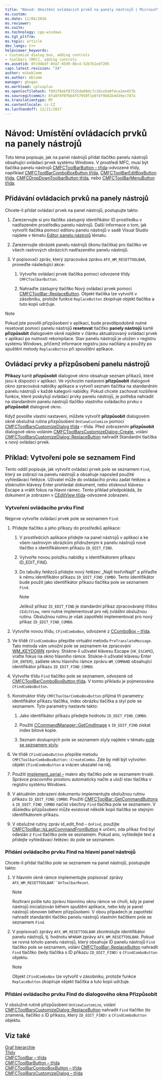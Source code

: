 ```yaml
---
title: "Návod: Umístění ovládacích prvků na panely nástrojů | Microsoft Docs"
ms.custom: 
ms.date: 11/04/2016
ms.reviewer: 
ms.suite: 
ms.technology: cpp-windows
ms.tgt_pltfrm: 
ms.topic: article
dev_langs: C++
helpviewer_keywords:
- Customize dialog box, adding controls
- toolbars [MFC], adding controls
ms.assetid: 8fc94bdf-0da7-45d9-8bc4-52b7b1edf205
caps.latest.revision: "24"
author: mikeblome
ms.author: mblome
manager: ghogen
ms.workload: cplusplus
ms.openlocfilehash: f991f8ebf87535de09dc7c3dce5e0f4ca2ee457b
ms.sourcegitcommit: 8fa8fdf0fbb4f57950f1e8f4f9b81b4d39ec7d7a
ms.translationtype: MT
ms.contentlocale: cs-CZ
ms.lasthandoff: 12/21/2017
---
```

# <a name="walkthrough-putting-controls-on-toolbars"></a>Návod: Umístění ovládacích prvků na panely nástrojů
Toto téma popisuje, jak na panel nástrojů přidat tlačítko panelu nástrojů obsahující ovládací prvek systému Windows. V prostředí MFC, musí být tlačítka panelu nástrojů [CMFCToolBarButton – třída](../mfc/reference/cmfctoolbarbutton-class.md)-odvozené třídy, například [CMFCToolBarComboBoxButton třída](../mfc/reference/cmfctoolbarcomboboxbutton-class.md), [CMFCToolBarEditBoxButton třída](../mfc/reference/cmfctoolbareditboxbutton-class.md), [CMFCDropDownToolbarButton třída](../mfc/reference/cmfcdropdowntoolbarbutton-class.md), nebo [CMFCToolBarMenuButton třída](../mfc/reference/cmfctoolbarmenubutton-class.md).  
  
## <a name="adding-controls-to-toolbars"></a>Přidávání ovládacích prvků na panely nástrojů  
 Chcete-li přidat ovládací prvek na panel nástrojů, postupujte takto:  
  
1.  Zarezervujte si pro tlačítko zástupný identifikátor ID prostředku v nadřazeném prostředku panelu nástrojů. Další informace o tom, jak vytvořit tlačítka pomocí editoru panelu nástrojů v sadě Visual Studio najdete v tématu [Editor panelu nástrojů](../windows/toolbar-editor.md) tématu.  
  
2.  Zarezervujte obrázek panelu nástrojů (ikonu tlačítka) pro tlačítko ve všech rastrových obrázcích nadřazeného panelu nástrojů.  
  
3.  V popisovači zpráv, který zpracovává zprávu `AFX_WM_RESETTOOLBAR`, proveďte následující akce:  
  
    1.  Vytvořte ovládací prvek tlačítka pomocí odvozené třídy `CMFCToolbarButton`.  
  
    2.  Nahraďte zástupný tlačítko Nový ovládací prvek pomocí [CMFCToolBar::ReplaceButton](../mfc/reference/cmfctoolbar-class.md#replacebutton). Objekt tlačítka lze vytvořit v zásobníku, protože funkce `ReplaceButton` zkopíruje objekt tlačítka a tuto kopii udržuje.  
  
> [!NOTE]
>  Pokud jste povolili přizpůsobení v aplikaci, bude pravděpodobně nutné resetovat pomocí panelu nástrojů **resetovat** tlačítko **panely nástrojů** kartě **přizpůsobit** dialogovém okně najdete v článku aktualizovaný ovládací prvek v aplikaci po nutnosti rekompilace. Stav panelu nástrojů je uložen v registru systému Windows, přičemž informace registru jsou načítány a použity po spuštění metody `ReplaceButton` při spouštění aplikace.  
  
## <a name="toolbar-controls-and-customization"></a>Ovládací prvky a přizpůsobení panelu nástrojů  
 **Příkazy** kartě **přizpůsobit** dialogové okno obsahuje seznam příkazů, které jsou k dispozici v aplikaci. Ve výchozím nastavení **přizpůsobit** dialogové okno zpracovává nabídky aplikace a vytvoří seznam tlačítka na standardním panelu nástrojů v každé kategorii nabídky. Pokud chcete zachovat rozšířené funkce, které poskytují ovládací prvky panelu nástrojů, je potřeba nahradit na standardním panelu nástrojů tlačítko vlastního ovládacího prvku v **přizpůsobit** dialogové okno.  
  
 Když povolíte vlastní nastavení, můžete vytvořit **přizpůsobit** dialogovém okně obslužná rutina přizpůsobení `OnViewCustomize` pomocí [CMFCToolBarsCustomizeDialog třída](../mfc/reference/cmfctoolbarscustomizedialog-class.md) – třída. Před zobrazením **přizpůsobit** dialogové okno voláním [CMFCToolBarsCustomizeDialog::Create](../mfc/reference/cmfctoolbarscustomizedialog-class.md#create), volání [CMFCToolBarsCustomizeDialog::ReplaceButton](../mfc/reference/cmfctoolbarscustomizedialog-class.md#replacebutton) nahradit Standardní tlačítka s nový ovládací prvek.  
  
## <a name="example-creating-a-find-combo-box"></a>Příklad: Vytvoření pole se seznamem Find  
 Tento oddíl popisuje, jak vytvořit ovládací prvek pole se seznamem `Find`, který se zobrazí na panelu nástrojů a obsahuje naposled použité vyhledávací řetězce. Uživatel může do ovládacího prvku zadat řetězec a stisknutím klávesy Enter prohledat dokument, nebo stisknout klávesu Escape a vrátit fokus na hlavní rámec. Tento příklad předpokládá, že dokument je zobrazen v [CEditView třída](../mfc/reference/ceditview-class.md)-odvozené zobrazení.  
  
### <a name="creating-the-find-control"></a>Vytvoření ovládacího prvku Find  
 Nejprve vytvořte ovládací prvek pole se seznamem `Find`:  
  
1.  Přidejte tlačítko a jeho příkazy do prostředků aplikace:  
  
    1.  V prostředcích aplikace přidejte na panel nástrojů v aplikaci a ke všem rastrovým obrázkům přidruženým k panelu nástrojů nové tlačítko s identifikátorem příkazu `ID_EDIT_FIND`.  
  
    2.  Vytvořte novou položku nabídky s identifikátorem příkazu ID_EDIT_FIND.  
  
    3.  Do tabulky řetězců přidejte nový řetězec „Najít text\nNajít“ a přiřaďte k němu identifikátor příkazu `ID_EDIT_FIND_COMBO`. Tento identifikátor bude použit jako identifikátor příkazu tlačítka pole se seznamem `Find`.  
  
        > [!NOTE]
        >  Jelikož příkaz `ID_EDIT_FIND` je standardní příkaz zpracovávaný třídou `CEditView`, není nutné implementovat pro něj zvláštní obslužnou rutinu.  Obslužnou rutinu je však zapotřebí implementovat pro nový příkaz `ID_EDIT_FIND_COMBO`.  
  
2.  Vytvořte novou třídu, `CFindComboBox`, odvozené z [CComboBox – třída](../mfc/reference/ccombobox-class.md).  
  
3.  Ve třídě `CFindComboBox` přepište virtuální metodu `PreTranslateMessage`. Tato metoda vám umožní pole se seznamem ke zpracování [WM_KEYDOWN](http://msdn.microsoft.com/library/windows/desktop/ms646280) zprávy. Stiskne-li uživatel klávesu Escape (`VK_ESCAPE`), vraťte fokus na okno hlavního rámce. Stiskne-li uživatel klávesu Enter (`VK_ENTER`), zašlete oknu hlavního rámce zprávu `WM_COMMAND` obsahující identifikátor příkazu `ID_EDIT_FIND_COMBO`.  
  
4.  Vytvořte třídu `Find` tlačítko pole se seznamem, odvozené od [CMFCToolBarComboBoxButton třída](../mfc/reference/cmfctoolbarcomboboxbutton-class.md). V tomto příkladu je pojmenována `CFindComboButton`.  
  
5.  Konstruktor třídy `CMFCToolbarComboBoxButton` přijímá tři parametry: identifikátor příkazu tlačítka, index obrázku tlačítka a styl pole se seznamem. Tyto parametry nastavte takto:  
  
    1.  Jako identifikátor příkazu předejte hodnotu `ID_EDIT_FIND_COMBO`.  
  
    2.  Použití [CCommandManager::GetCmdImage](http://msdn.microsoft.com/en-us/4094d08e-de74-4398-a483-76d27a742dca) s `ID_EDIT_FIND` získat index bitové kopie.  
  
    3.  Seznam dostupných pole se seznamem styly najdete v tématu [pole se seznamem styly](../mfc/reference/styles-used-by-mfc.md#combo-box-styles).  
  
6.  Ve třídě `CFindComboButton` přepište metodu `CMFCToolbarComboBoxButton::CreateCombo`. Zde by měl být vytvořen objekt `CFindComboButton` a vrácen ukazatel na něj.  
  
7.  Použití [implement_serial –](../mfc/reference/run-time-object-model-services.md#implement_serial) makro aby tlačítko pole se seznamem trvalé. Správce pracovního prostoru automaticky načte a uloží stav tlačítka v registru systému Windows.  
  
8.  V aktuálním zobrazení dokumentu implementujte obslužnou rutinu příkazu `ID_EDIT_FIND_COMBO`. Použití [CMFCToolBar::GetCommandButtons](../mfc/reference/cmfctoolbar-class.md#getcommandbuttons) s `ID_EDIT_FIND_COMBO` načíst všechny `Find` tlačítka pole se seznamem. V důsledku přizpůsobení může existovat několik kopií tlačítka se stejným identifikátorem příkazu.  
  
9. V obslužné rutiny zpráv id_edit_find – `OnFind`, použijte [CMFCToolBar::IsLastCommandFromButton](../mfc/reference/cmfctoolbar-class.md#islastcommandfrombutton) k určení, zda příkaz find byl odeslán z `Find` tlačítko pole se seznamem. Pokud ano, vyhledejte text a přidejte vyhledávací řetězec do pole se seznamem.  
  
### <a name="adding-the-find-control-to-the-main-toolbar"></a>Přidání ovládacího prvku Find na hlavní panel nástrojů  
 Chcete-li přidat tlačítko pole se seznamem na panel nástrojů, postupujte takto:  
  
1.  V hlavním okně rámce implementujte popisovač zprávy `AFX_WM_RESETTOOLBAR``OnToolbarReset`.  
  
    > [!NOTE]
    >  Rozhraní pošle tuto zprávu hlavnímu oknu rámce ve chvíli, kdy je panel nástrojů inicializován během spuštění aplikace, nebo kdy je panel nástrojů obnoven během přizpůsobení. V obou případech je zapotřebí nahradit standardní tlačítko panelu nástrojů vlastním tlačítkem pole se seznamem `Find`.  
  
2.  V popisovači zprávy `AFX_WM_RESETTOOLBAR` zkontrolujte identifikátor panelu nástrojů, tj. hodnotu `WPARAM` zprávy `AFX_WM_RESETTOOLBAR`. Pokud se rovná tohoto panelu nástrojů, který obsahuje ID panelu nástrojů `Find` tlačítko pole se seznamem, volání [CMFCToolBar::ReplaceButton](../mfc/reference/cmfctoolbar-class.md#replacebutton) nahradit `Find` tlačítko (tedy tlačítka s ID příkazu `ID_EDIT_FIND)` s `CFindComboButton` objektu.  
  
    > [!NOTE]
    >  Objekt `CFindComboBox` lze vytvořit v zásobníku, protože funkce `ReplaceButton` zkopíruje objekt tlačítka a tuto kopii udržuje.  
  
### <a name="adding-the-find-control-to-the-customize-dialog-box"></a>Přidání ovládacího prvku Find do dialogového okna Přizpůsobit  
 V obslužné rutině přizpůsobení `OnViewCustomize`, volání [CMFCToolBarsCustomizeDialog::ReplaceButton](../mfc/reference/cmfctoolbarscustomizedialog-class.md#replacebutton) nahradit `Find` tlačítko (to znamená, tlačítko s ID příkazu, který `ID_EDIT_FIND)` s `CFindComboButton` objektu.  
  
## <a name="see-also"></a>Viz také  
 [Graf hierarchie](../mfc/hierarchy-chart.md)   
 [Třídy](../mfc/reference/mfc-classes.md)   
 [CMFCToolBar – třída](../mfc/reference/cmfctoolbar-class.md)   
 [CMFCToolBarButton – třída](../mfc/reference/cmfctoolbarbutton-class.md)   
 [CMFCToolBarComboBoxButton – třída](../mfc/reference/cmfctoolbarcomboboxbutton-class.md)   
 [CMFCToolBarsCustomizeDialog – třída](../mfc/reference/cmfctoolbarscustomizedialog-class.md)
